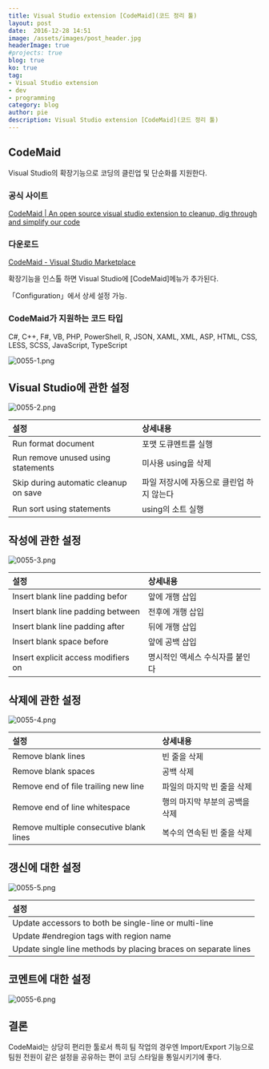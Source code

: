 ```yaml
---
title: Visual Studio extension [CodeMaid](코드 정리 툴)
layout: post
date:  2016-12-28 14:51
image: /assets/images/post_header.jpg
headerImage: true
#projects: true
blog: true
ko: true
tag:
- Visual Studio extension
- dev
- programming
category: blog
author: pie
description: Visual Studio extension [CodeMaid](코드 정리 툴)
---
```

## CodeMaid
Visual Studio의 확장기능으로 코딩의 클린업 및 단순화를 지원한다.

### 공식 사이트
[CodeMaid | An open source visual studio extension to cleanup, dig through and simplify our code](http://www.codemaid.net/)

### 다운로드
[CodeMaid - Visual Studio Marketplace](https://marketplace.visualstudio.com/items?itemName=SteveCadwallader.CodeMaid)

확장기능을 인스톨 하면 Visual Studio에 [CodeMaid]메뉴가 추가된다.

「Configuration」에서 상세 설정 가능.

### CodeMaid가 지원하는 코드 타입
C#, C++, F#, VB, PHP, PowerShell, R, JSON, XAML, XML, ASP, HTML, CSS, LESS, SCSS, JavaScript, TypeScript

![0055-1.png](/assets/images/post/0055-1.png)


## Visual Studio에 관한 설정
![0055-2.png](/assets/images/post/0055-2.png)

|설정|상세내용|
|:-|:-|
|Run format document|포맷 도큐멘트를 실행|
|Run remove unused using statements|미사용 using을 삭제|
|Skip during automatic cleanup on save|파일 저장시에 자동으로 클린업 하지 않는다|
|Run sort using statements|using의 소트 실행|

## 작성에 관한 설정
![0055-3.png](/assets/images/post/0055-3.png)

|설정|상세내용|
|:-|:-|
|Insert blank line padding befor|앞에 개행 삽입|
|Insert blank line padding between|전후에 개행 삽입|
|Insert blank line padding after|뒤에 개행 삽입|
|Insert blank space before|앞에 공백 삽입|
|Insert explicit access modifiers on|명시적인 액세스 수식자를 붙인다|

## 삭제에 관한 설정
![0055-4.png](/assets/images/post/0055-4.png)

|설정|상세내용|
|:-|:-|
|Remove blank lines|빈 줄을 삭제|
|Remove blank spaces|공백 삭제|
|Remove end of file trailing new line|파일의 마지막 빈 줄을 삭제|
|Remove end of line whitespace|행의 마지막 부분의 공백을 삭제|
|Remove multiple consecutive blank lines|복수의 연속된 빈 줄을 삭제|


## 갱신에 대한 설정
![0055-5.png](/assets/images/post/0055-5.png)

|설정|
|:-|
|Update accessors to both be single-line or multi-line|
|Update #endregion tags with region name|
|Update single line methods by placing braces on separate lines|

## 코멘트에 대한 설정
![0055-6.png](/assets/images/post/0055-6.png)


## 결론
CodeMaid는 상당히 편리한 툴로서 특히 팀 작업의 경우엔 Import/Export 기능으로 팀원 전원이 같은 설정을 공유하는 편이 코딩 스타일을 통일시키기에 좋다.
